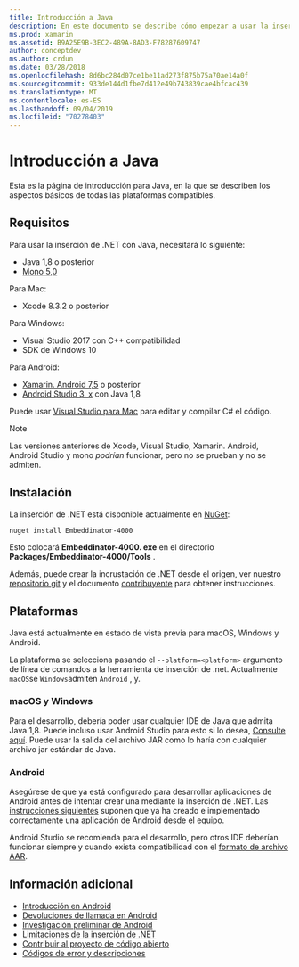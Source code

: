 ```yaml
---
title: Introducción a Java
description: En este documento se describe cómo empezar a usar la inserción de .NET con Java. Se describen los requisitos del sistema, la instalación y las plataformas admitidas.
ms.prod: xamarin
ms.assetid: B9A25E9B-3EC2-489A-8AD3-F78287609747
author: conceptdev
ms.author: crdun
ms.date: 03/28/2018
ms.openlocfilehash: 8d6bc284d07ce1be11ad273f875b75a70ae14a0f
ms.sourcegitcommit: 933de144d1fbe7d412e49b743839cae4bfcac439
ms.translationtype: MT
ms.contentlocale: es-ES
ms.lasthandoff: 09/04/2019
ms.locfileid: "70278403"
---
```

# <a name="getting-started-with-java"></a>Introducción a Java

Esta es la página de introducción para Java, en la que se describen los aspectos básicos de todas las plataformas compatibles.

## <a name="requirements"></a>Requisitos

Para usar la inserción de .NET con Java, necesitará lo siguiente:

* Java 1,8 o posterior
* [Mono 5,0](https://www.mono-project.com/download/)

Para Mac:

* Xcode 8.3.2 o posterior

Para Windows:

* Visual Studio 2017 con C++ compatibilidad
* SDK de Windows 10

Para Android:

* [Xamarin. Android 7,5](https://visualstudio.microsoft.com/xamarin/) o posterior
* [Android Studio 3. x](https://developer.android.com/studio/index.html) con Java 1,8

Puede usar [Visual Studio para Mac](https://visualstudio.microsoft.com/vs/mac/) para editar y compilar C# el código.

> [!NOTE]
> Las versiones anteriores de Xcode, Visual Studio, Xamarin. Android, Android Studio y mono _podrían_ funcionar, pero no se prueban y no se admiten.

## <a name="installation"></a>Instalación

La inserción de .NET está disponible actualmente en [NuGet](https://www.nuget.org/packages/Embeddinator-4000/):

```shell
nuget install Embeddinator-4000
```

Esto colocará **Embeddinator-4000. exe** en el directorio **Packages/Embeddinator-4000/Tools** .

Además, puede crear la incrustación de .NET desde el origen, ver nuestro [repositorio git](https://github.com/mono/Embeddinator-4000/) y el documento [contribuyente](https://github.com/mono/Embeddinator-4000/blob/master/Contributing.md) para obtener instrucciones.

## <a name="platforms"></a>Plataformas

Java está actualmente en estado de vista previa para macOS, Windows y Android.

La plataforma se selecciona pasando el `--platform=<platform>` argumento de línea de comandos a la herramienta de inserción de .net. Actualmente `macOS`se `Windows`admiten `Android` , y.

### <a name="macos-and-windows"></a>macOS y Windows

Para el desarrollo, debería poder usar cualquier IDE de Java que admita Java 1,8. Puede incluso usar Android Studio para esto si lo desea, [Consulte aquí](https://stackoverflow.com/questions/16626810/can-android-studio-be-used-to-run-standard-java-projects). Puede usar la salida del archivo JAR como lo haría con cualquier archivo jar estándar de Java.

### <a name="android"></a>Android

Asegúrese de que ya está configurado para desarrollar aplicaciones de Android antes de intentar crear una mediante la inserción de .NET. Las [instrucciones siguientes](~/tools/dotnet-embedding/get-started/java/android.md) suponen que ya ha creado e implementado correctamente una aplicación de Android desde el equipo.

Android Studio se recomienda para el desarrollo, pero otros IDE deberían funcionar siempre y cuando exista compatibilidad con el [formato de archivo AAR](https://developer.android.com/studio/projects/android-library.html).

## <a name="further-reading"></a>Información adicional

* [Introducción en Android](~/tools/dotnet-embedding/get-started/java/android.md)
* [Devoluciones de llamada en Android](~/tools/dotnet-embedding/android/callbacks.md)
* [Investigación preliminar de Android](~/tools/dotnet-embedding/android/index.md)
* [Limitaciones de la inserción de .NET](~/tools/dotnet-embedding/limitations.md)
* [Contribuir al proyecto de código abierto](https://github.com/mono/Embeddinator-4000/blob/master/Contributing.md)
* [Códigos de error y descripciones](~/tools/dotnet-embedding/errors.md)
